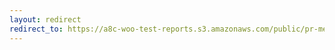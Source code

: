 ```yaml
---
layout: redirect
redirect_to: https://a8c-woo-test-reports.s3.amazonaws.com/public/pr-merge/41434/api/index.html
---
```

